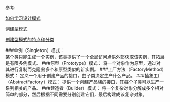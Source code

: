 参考:

[如何学习设计模式](https://www.zhihu.com/question/308850392) 

[创建型模式](https://design-patterns.readthedocs.io/zh_CN/latest/behavioral_patterns/behavioral.html) 

[创建型模式的特点和分类](http://c.biancheng.net/view/1335.html)


###单例（Singleton）模式：  
 某个类只能生成一个实例，该类提供了一个全局访问点供外部获取该实例，其拓展是有限多例模式。
###原型（Prototype）模式：
将一个对象作为原型，通过对其进行复制而克隆出多个和原型类似的新实例。
###工厂方法（FactoryMethod）模式：
定义一个用于创建产品的接口，由子类决定生产什么产品。
###抽象工厂（AbstractFactory）模式：
提供一个创建产品族的接口，其每个子类可以生产一系列相关的产品。
###建造者（Builder）模式：
将一个复杂对象分解成多个相对简单的部分，然后根据不同需要分别创建它们，最后构建成该复杂对象。